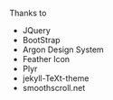 Thanks to  

- JQuery
- BootStrap
- Argon Design System
- Feather Icon
- Plyr
- jekyll-TeXt-theme
- smoothscroll.net
